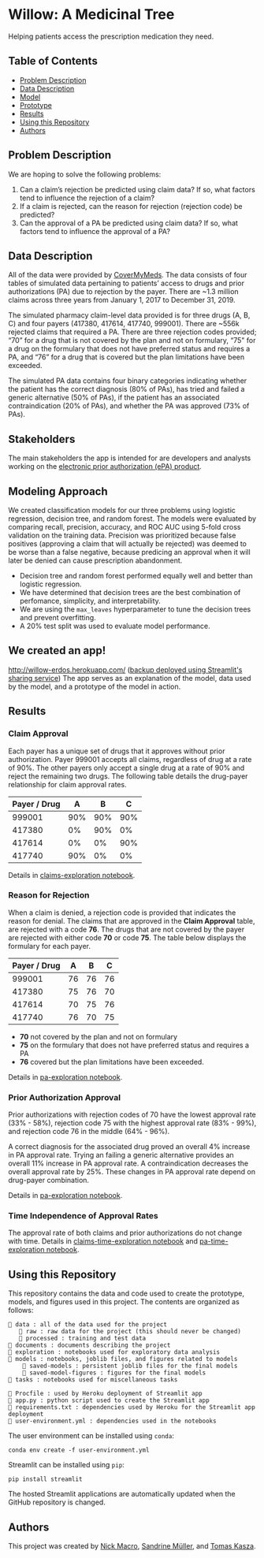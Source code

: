 # Willow: A Medicinal Tree
Helping patients access the prescription medication they need.


## Table of Contents
- [Problem Description](#problem)
- [Data Description](#data)
- [Model](#model)
- [Prototype](#tool)
- [Results](#result)
- [Using this Repository](#use)
- [Authors](#author)


## Problem Description <a name="problem"></a>
We are hoping to solve the following problems:
1. Can a claim’s rejection be predicted using claim data? If so, what factors tend to influence the rejection of a claim?
2. If a claim is rejected, can the reason for rejection (rejection code) be predicted?
3. Can the approval of a PA be predicted using claim data? If so, what factors tend to influence the approval of a PA?


## Data Description <a name="data"></a>
All of the data were provided by [CoverMyMeds](https://www.covermymeds.com/main/). The data consists of four tables of simulated data pertaining to patients’ access to drugs and prior authorizations (PA) due to rejection by the payer. There are ~1.3 million claims across three years from January 1, 2017 to December 31, 2019. 

The simulated pharmacy claim-level data provided is for three drugs (A, B, C) and four payers (417380, 417614, 417740, 999001). There are ~556k rejected claims that required a PA. There are three rejection codes provided; “70” for a drug that is not covered by the plan and not on formulary, “75" for a drug on the formulary that does not have preferred status and requires a PA, and “76” for a drug that is covered but the plan limitations have been exceeded. 

The simulated PA data contains four binary categories indicating whether the patient has the correct diagnosis (80% of PAs), has tried and failed a generic alternative (50% of PAs), if the patient has an associated contraindication (20% of PAs), and whether the PA was approved (73% of PAs).


## Stakeholders
The main stakeholders the app is intended for are developers and analysts working on the [electronic prior authorization (ePA) product](https://www.covermymeds.com/main/solutions/payer/epa/).


## Modeling Approach <a name="model"></a>
We created classification models for our three problems using logistic regression, decision tree, and random forest.
The models were evaluated by comparing recall, precision, accuracy, and ROC AUC using 5-fold cross validation on the training data. Precision was prioritized because false positives (approving a claim that will actually be rejected) was deemed to be worse than a false negative, because predicing an approval when it will later be denied can cause prescription abandonment.
- Decision tree and random forest performed equally well and better than logistic regression.
- We have determined that decision trees are the best combination of perfomance, simplicity, and interpretability.
- We are using the `max_leaves` hyperparameter to tune the decision trees and prevent overfitting.
- A 20% test split was used to evaluate model performance.

## We created an app! <a name="tool"></a>
http://willow-erdos.herokuapp.com/ ([backup deployed using Streamlit's sharing service](https://share.streamlit.io/nickmacro/erdos-covermymeds-project/main/app.py)) The app serves as an explanation of the model, data used by the model, and a prototype of the model in action.

## Results <a name="result"></a>
### Claim Approval
Each payer has a unique set of drugs that it approves without prior authorization. Payer 999001 accepts all claims, regardless of drug at a rate of 90%. The other payers only accept a single drug at a rate of 90% and reject the remaining two drugs. The following table details the drug-payer relationship for claim approval rates. 

|Payer / Drug | A | B | C |
| - | - | - | - |
|999001|90%|90%|90%|
|417380|0%|90%|0%|
|417614|0%|0%|90%|
|417740|90%|0%|0%|

Details in [claims-exploration notebook](https://github.com/NickMacro/erdos-covermymeds-project/blob/5126ecdd9928a10eb70394cf14a67c160cd3f612/exploration/2021-05-14_nm_claims-exploration.ipynb).

### Reason for Rejection
When a claim is denied, a rejection code is provided that indicates the reason for denial. The claims that are approved in the **Claim Approval** table, are rejected with a code **76**. The drugs that are not covered by the payer are rejected with either code **70** or code **75**. The table below displays the formulary for each payer.

|Payer / Drug | A | B | C |
| - | - | - | - |
|999001|76|76|76|
|417380|75|76|70|
|417614|70|75|76|
|417740|76|70|75|

- **70** not covered by the plan and not on formulary
- **75** on the formulary that does not have preferred status and requires a PA
- **76** covered but the plan limitations have been exceeded. 

Details in [pa-exploration notebook](https://github.com/NickMacro/erdos-covermymeds-project/blob/5126ecdd9928a10eb70394cf14a67c160cd3f612/exploration/2021-05-12_nm_pa-exploration.ipynb).

### Prior Authorization Approval
Prior authorizations with rejection codes of 70 have the lowest approval rate (33% - 58%), rejection code 75 with the highest approval rate (83% - 99%), and rejection code 76 in the middle (64% - 96%).

A correct diagnosis for the associated drug proved an overall 4% increase in PA approval rate. Trying an failing a generic alternative provides an overall 11% increase in PA approval rate. A contraindication decreases the overall approval rate by 25%. These changes in PA approval rate depend on drug-payer combination.

Details in [pa-exploration notebook](https://github.com/NickMacro/erdos-covermymeds-project/blob/5126ecdd9928a10eb70394cf14a67c160cd3f612/exploration/2021-05-12_nm_pa-exploration.ipynb).

### Time Independence of Approval Rates
The approval rate of both claims and prior authorizations do not change with time. Details in [claims-time-exploration notebook](https://github.com/NickMacro/erdos-covermymeds-project/blob/5126ecdd9928a10eb70394cf14a67c160cd3f612/exploration/2021-05-14_nm_claims-time-exploration.ipynb) and [pa-time-exploration notebook](https://github.com/NickMacro/erdos-covermymeds-project/blob/5126ecdd9928a10eb70394cf14a67c160cd3f612/exploration/2021-05-14_nm_pa-time-exploration.ipynb).

## Using this Repository <a name="use"></a>
This repository contains the data and code used to create the prototype, models, and figures used in this project. The contents are organized as follows:
```
📁 data : all of the data used for the project
   📁 raw : raw data for the project (this should never be changed)
   📁 processed : training and test data
📁 documents : documents describing the project
📁 exploration : notebooks used for exploratory data analysis
📁 models : notebooks, joblib files, and figures related to models
    📁 saved-models : persistent joblib files for the final models
    📁 saved-model-figures : figures for the final models
📁 tasks : notebooks used for miscellaneous tasks

📄 Procfile : used by Heroku deployment of Streamlit app
📄 app.py : python script used to create the Streamlit app
📄 requirements.txt : dependencies used by Heroku for the Streamlit app deployment
📄 user-environment.yml : dependencies used in the notebooks
```

The user environment can be installed using `conda`:

`conda env create -f user-environment.yml`

Streamlit can be installed using `pip`:

`pip install streamlit`

The hosted Streamlit applications are automatically updated when the GitHub repository is changed.

## Authors <a name="author"></a>
This project was created by [Nick Macro](https://www.linkedin.com/in/nickmacro/), [Sandrine Müller](https://www.linkedin.com/in/sandrinermuller/), and [Tomas Kasza](https://www.linkedin.com/in/tomas-kasza/).
